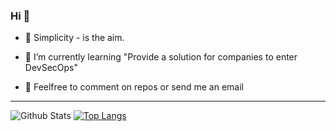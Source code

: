 ### Hi 👋

- 🌱  Simplicity - is the aim.

- 🤔  I’m currently learning "Provide a solution for companies to enter DevSecOps"

- 💬  Feelfree to comment on repos or send me an email

---

![Github Stats](https://github-readme-stats.vercel.app/api?username=hadi-mohseni&show_icons=true&title_color=24292e&icon_color=40c463&text_color=24292e&bg_color=fff&count_private=true)
[![Top Langs](https://github-readme-stats.vercel.app/api/top-langs/?username=hadi-mohseni&layout=compact&exclude_repo=cordova-plugin-image-picker,searchable-symmetric-encryption,eight-hundred,vue2-webpack2-starter,vue-ts-starter,threejs-vr-example,awesome-vue-toast,hunt-mint-ui,vue-xpack-starter,node-static-server,M2Table,SAjax,dotFiles)](https://github.com/anuraghazra/github-readme-stats)
